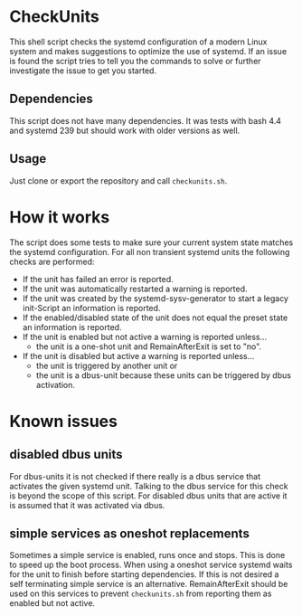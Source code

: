 # CheckUnits
This shell script checks the systemd configuration of a modern Linux system and makes suggestions to optimize the use of systemd. If an issue is found the script tries to tell you the commands to solve or further investigate the issue to get you started.

## Dependencies
This script does not have many dependencies. It was tests with bash 4.4 and systemd 239 but should work with older versions as well.

## Usage
Just clone or export the repository and call `checkunits.sh`.

# How it works
The script does some tests to make sure your current system state matches the systemd configuration. For all non transient systemd units the following checks are performed:

* If the unit has failed an error is reported.
* If the unit was automatically restarted a warning is reported.
* If the unit was created by the systemd-sysv-generator to start a legacy init-Script an information is reported.
* If the enabled/disabled state of the unit does not equal the preset state an information is reported.
* If the unit is enabled but not active a warning is reported unless...
  * the unit is a one-shot unit and RemainAfterExit is set to "no".
* If the unit is disabled but active a warning is reported unless...
  * the unit is triggered by another unit or
  * the unit is a dbus-unit because these units can be triggered by dbus activation.

# Known issues
## disabled dbus units
For dbus-units it is not checked if there really is a dbus service that activates the given systemd unit. Talking to the dbus service for this check is beyond the scope of this script. For disabled dbus units that are active it is assumed that it was activated via dbus.

## simple services as oneshot replacements
Sometimes a simple service is enabled, runs once and stops. This is done to speed up the boot process. When using a oneshot service systemd waits for the unit to finish before starting dependencies. If this is not desired a self terminating simple service is an alternative. RemainAfterExit should be used on this services to prevent `checkunits.sh` from reporting them as enabled but not active.